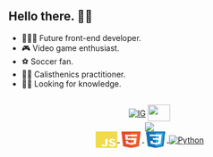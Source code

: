 ## Hello there. 👋🏽

- 🧑🏽‍💻 Future front-end developer.
- 🎮 Video game enthusiast.
- ⚽ Soccer fan.
- 💪🏽 Calisthenics practitioner.
- 🖖🏽 Looking for knowledge.

##

<div align="center">
  <a href="https://instagram.com/jr.nefake" target="_blank"><img align="center" alt="IG" height="30" width="40" src="https://user-images.githubusercontent.com/103728603/163566815-ef3aa04a-c766-45bd-b62c-f5bfafaa6400.svg" target="_blank"></a>
  <a href="https://twitter.com/2kmonkeyks" target="_blank"><img align="center" alt"TT" height="30" width="40" src="https://user-images.githubusercontent.com/103728603/163567172-b9523cea-6208-4d1f-b540-0eb0411501ff.svg" target="_blank"></a>
  </br>
  <a href="https://github.com/lucaspedrin">
  <img align="center" src="https://user-images.githubusercontent.com/103728603/170395142-0b858a5a-653a-4a08-b9d3-f00348926809.gif"></a>
  </br>
  <a href="https://github.com/lucaspedrin">
  <img align="center" alt="J" height="30" width="40" src="https://raw.githubusercontent.com/devicons/devicon/master/icons/javascript/javascript-plain.svg">
  <img align="center" alt="HTML" height="30" width="40" src="https://raw.githubusercontent.com/devicons/devicon/master/icons/html5/html5-original.svg">
  <img align="center" alt="CSS" height="30" width="40" src="https://raw.githubusercontent.com/devicons/devicon/master/icons/css3/css3-original.svg">
  <img align="center" alt="Python" height="30" width="40" src="https://cdn.jsdelivr.net/gh/devicons/devicon/icons/python/python-original.svg">
  </a>
</div>
